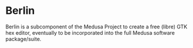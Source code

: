 # Berlin
Berlin is a subcomponent of the Medusa Project to create a free (libre) GTK hex
editor, eventually to be incorporated into the full Medusa software
package/suite.